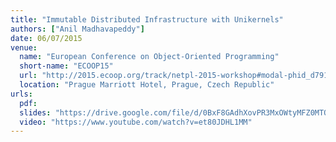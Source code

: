 ```yaml
---
title: "Immutable Distributed Infrastructure with Unikernels"
authors: ["Anil Madhavapeddy"]
date: 06/07/2015
venue:
  name: "European Conference on Object-Oriented Programming"
  short-name: "ECOOP15"
  url: "http://2015.ecoop.org/track/netpl-2015-workshop#modal-phid_d791494dfcb523349cfdc05e7ac3d090"
  location: "Prague Marriott Hotel, Prague, Czech Republic"
urls:
  pdf:
  slides: "https://drive.google.com/file/d/0BxF8GAdhXovPR3MxOWtyMFZ0MTQ/view"
  video: "https://www.youtube.com/watch?v=et80JDHL1MM"
---
```

